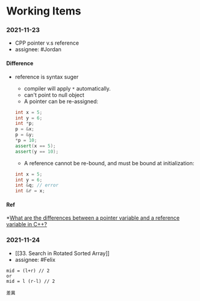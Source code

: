 # Working Items

### 2021-11-23 
* CPP pointer v.s reference
* assignee: #Jordan 

#### Difference 
* reference is syntax suger
	* compiler will apply `*` automatically.
	* can't point to null object
	* A pointer can be re-assigned:
	```cpp
	int x = 5;
	int y = 6;
	int *p;
	p = &x;
	p = &y;
	*p = 10;
	assert(x == 5);
	assert(y == 10);
	```
	* A reference cannot be re-bound, and must be bound at initialization:

	```cpp
	int x = 5;
	int y = 6;
	int &q; // error
	int &r = x;
	```
#### Ref
*[What are the differences between a pointer variable and a reference variable in C++?](https://stackoverflow.com/questions/57483/what-are-the-differences-between-a-pointer-variable-and-a-reference-variable-in)
### 2021-11-24
* [[33. Search in Rotated Sorted Array]]
* assignee: #Felix 
```
mid = (l+r) // 2
or
mid = l (r-l) // 2

差異
```